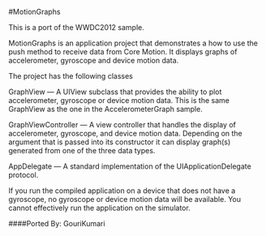 
#MotionGraphs



This is a port of the WWDC2012 sample.

MotionGraphs is an application project that demonstrates a how to use
the push method to receive data from Core Motion. It displays graphs
of accelerometer, gyroscope and device motion data.

The project has the following classes 

GraphView — A UIView subclass that provides the ability to plot accelerometer, 
gyroscope or device motion data. This is the same GraphView as the 
one in the AccelerometerGraph sample.

GraphViewController — A view controller that handles the display of
accelerometer, gyroscope, and device motion data. Depending on the
argument that is passed into its constructor it can display graph(s)
generated from one of the three data types.

AppDelegate — A standard implementation of the UIApplicationDelegate protocol. 

If you run the compiled application on a device that does not have a
gyroscope, no gyroscope or device motion data will be available. You
cannot effectively run the application on the simulator.

####Ported By: GouriKumari


